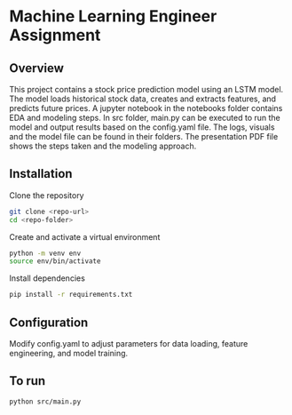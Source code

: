 # Machine Learning Engineer Assignment

## Overview

This project contains a stock price prediction model using an LSTM model. 
The model loads historical stock data, creates and extracts features, and predicts future prices. 
A jupyter notebook in the notebooks folder contains EDA and modeling steps. 
In src folder, main.py can be executed to run the model and output results based on the config.yaml file. 
The logs, visuals and the model file can be found in their folders. 
The presentation PDF file shows the steps taken and the modeling approach.

## Installation

Clone the repository
```bash
git clone <repo-url>
cd <repo-folder>
```
Create and activate a virtual environment
```bash
python -m venv env
source env/bin/activate
```

Install dependencies
```bash
pip install -r requirements.txt
```

## Configuration 

Modify config.yaml to adjust parameters for data loading, feature engineering, and model training.

## To run

```bash
python src/main.py
```


